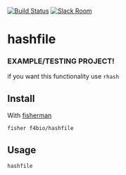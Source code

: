 [![Build Status][travis-badge]][travis-link]
[![Slack Room][slack-badge]][slack-link]

# hashfile

### EXAMPLE/TESTING PROJECT!
if you want this functionality use `rhash`

## Install

With [fisherman]

```
fisher f4bio/hashfile
```

## Usage

```fish
hashfile
```

[travis-link]: https://travis-ci.org/f4bio/hashfile
[travis-badge]: https://img.shields.io/travis/f4bio/hashfile.svg
[slack-link]: https://fisherman-wharf.herokuapp.com
[slack-badge]: https://fisherman-wharf.herokuapp.com/badge.svg
[fisherman]: https://github.com/fisherman/fisherman
